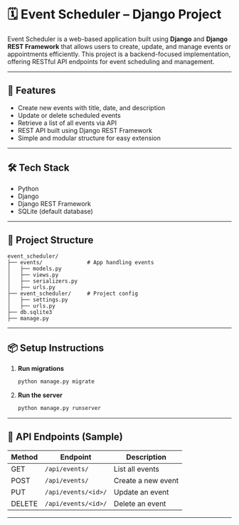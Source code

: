 
# 🗓️ Event Scheduler – Django Project

Event Scheduler is a web-based application built using **Django** and **Django REST Framework** that allows users to create, update, and manage events or appointments efficiently. This project is a backend-focused implementation, offering RESTful API endpoints for event scheduling and management.

---

## 🚀 Features

- Create new events with title, date, and description
- Update or delete scheduled events
- Retrieve a list of all events via API
- REST API built using Django REST Framework
- Simple and modular structure for easy extension

---

## 🛠️ Tech Stack

- Python
- Django
- Django REST Framework
- SQLite (default database)

---

## 📁 Project Structure

```
event_scheduler/
├── events/              # App handling events
│   ├── models.py
│   ├── views.py
│   ├── serializers.py
│   ├── urls.py
├── event_scheduler/     # Project config
│   ├── settings.py
│   ├── urls.py
├── db.sqlite3
├── manage.py
```

---

## 📦 Setup Instructions

1. **Run migrations**
   ```bash
   python manage.py migrate
   ```

2. **Run the server**
   ```bash
   python manage.py runserver
   ```

---

## 📡 API Endpoints (Sample)

| Method | Endpoint           | Description         |
|--------|--------------------|---------------------|
| GET    | `/api/events/`     | List all events     |
| POST   | `/api/events/`     | Create a new event  |
| PUT    | `/api/events/<id>/`| Update an event     |
| DELETE | `/api/events/<id>/`| Delete an event     |

---

